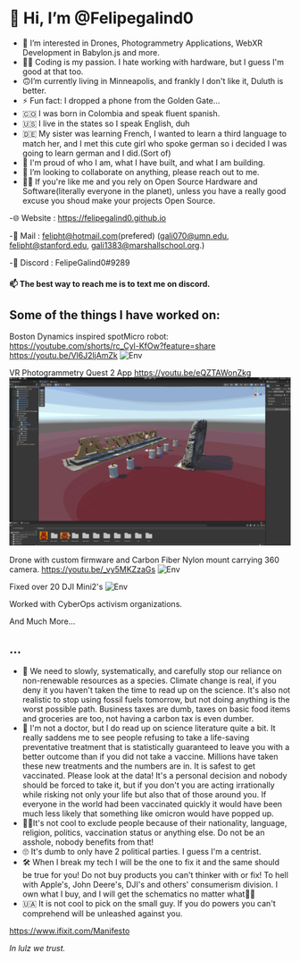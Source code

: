 # 👋 Hi, I’m @Felipegalind0

- 👀 I’m interested in Drones, Photogrammetry Applications, WebXR Development in  Babylon.js and more. 
- 🧑‍💻 Coding is my passion. I hate working with hardware, but I guess I'm good at that too. 
-  🙃I’m currently living in Minneapolis, and frankly I don't like it, Duluth is better. 
-  ⚡ Fun fact: I dropped a phone from the Golden Gate...
-  🇨🇴 I was born in Colombia and speak fluent spanish. 
-  🇺🇸 I live in the states so I speak English, duh
-  🇩🇪 My sister was learning French, I wanted to learn a third language to match her, and I met this cute girl who spoke german so i decided I was going to learn german and I did.(Sort of) 
- 🧸 I'm proud of who I am, what I have built, and what I am building.
- 💞️ I’m looking to collaborate on anything, please reach out to me.
- 👊🏻 If you're like me and you rely on Open Source Hardware and Software(literally everyone in the planet), unless you have a really good excuse you shoud make your projects Open Source. 

-🌐 Website : https://felipegalind0.github.io

-📧 Mail : felipht@hotmail.com(prefered)
(gali070@umn.edu, felipht@stanford.edu, gali1383@marshallschool.org.)

-👾 Discord : FelipeGalind0#9289

#### 📫 The best way to reach me is to text me on discord. 

## Some of the things I have worked on:

Boston Dynamics inspired spotMicro robot:
https://youtube.com/shorts/rc_Cyl-KfOw?feature=share
https://youtu.be/Vl6J2ljAmZk
![Env](Gifs/Blaze.gif)

VR Photogrammetry Quest 2 App
https://youtu.be/eQZTAWonZkg
![Env](Gifs/schene.gif)

Drone with custom firmware and Carbon Fiber Nylon mount carrying 360 camera.
https://youtu.be/_vy5MKZzaGs
![Env](Gifs/A2S.gif)

Fixed over 20 DJI Mini2's
![Env](Gifs/Mini2.gif) 

Worked with CyberOps activism organizations. 

And Much More...
<!---
Felipegalind0/Felipegalind0 is a ✨ special ✨ repository because its `README.md` (this file) appears on your GitHub profile.
You can click the Preview link to take a look at your changes.
--->


## ...

- 🌲 We need to slowly, systematically, and carefully stop our reliance on non-renewable resources as a species. Climate change is real, if you deny it you haven't taken the time to read up on the science. It's also not realistic to stop using fossil fuels tomorrow, but not doing anything is the worst possible path. Business taxes are dumb, taxes on basic food items and groceries are too, not having a carbon tax is even dumber. 
-  💉 I'm not a doctor, but I do read up on science literature quite a bit. It really saddens me to see people refusing to take a life-saving preventative treatment that is statistically guaranteed to leave you with a better outcome than if you did not take a vaccine. Millions have taken these new treatments and the numbers are in. It is safest to get vaccinated. Please look at the data! It's a personal decision and nobody should be forced to take it, but if you don't you are acting irrationally while risking not only your life but also that of those around you. If everyone in the world had been vaccinated quickly it would have been much less likely that something like omicron would have popped up. 
- ✌🏻It's not cool to exclude people because of their nationality, language, religion, politics, vaccination status or anything else. Do not be an asshole, nobody benefits from that!
- 🙄 It's dumb to only have 2 political parties. I guess I'm a centrist. 
- 🛠 When I break my tech I will be the one to fix it and the same should be true for you! Do not buy products you can't thinker with or fix! To hell with Apple's, John Deere's, DJI's and others' consumerism division. I own what I buy, and I will get the schematics no matter what🖕🏻 
- 🇺🇦 It is not cool to pick on the small guy. If you do powers you can't comprehend will be unleashed against you. 

https://www.ifixit.com/Manifesto

*In lulz we trust.*
